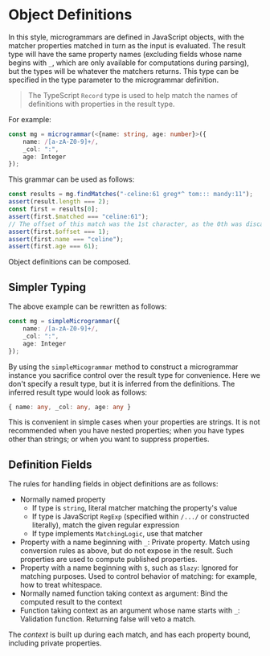 # Object Definitions
In this style, microgrammars are defined in JavaScript objects, with the matcher properties matched in turn as the input is evaluated. The result type will have the same property names (excluding fields whose name begins with `_`, which are only available for computations during parsing), but the types will be whatever the matchers returns. This type can be specified in the type parameter to the microgrammar definition.

> The TypeScript `Record` type is used to help match the names of definitions with properties in the result type.

For example:

```typescript
const mg = microgrammar(<{name: string, age: number}>({
    name: /[a-zA-Z0-9]+/,
    _col: ":",
    age: Integer
});
```

This grammar can be used as follows:

```typescript
const results = mg.findMatches("-celine:61 greg*^ tom::: mandy:11");
assert(result.length === 2);
const first = results[0];
assert(first.$matched === "celine:61");
// The offset of this match was the 1st character, as the 0th was discarded
assert(first.$offset === 1);
assert(first.name === "celine");
assert(first.age === 61);
```
Object definitions can be composed.

## Simpler Typing

The above example can be rewritten as follows:

```typescript
const mg = simpleMicrogrammar({
    name: /[a-zA-Z0-9]+/,
    _col: ":",
    age: Integer
});
```

By using the `simpleMicogrammar` method to construct a microgrammar instance you sacrifice control over the result type for convenience. Here we don't specify a result type, but it is inferred from the definitions. The inferred result type would look as follows:

```typescript
{ name: any, _col: any, age: any }
```
This is convenient in simple cases when your properties are strings. It is not recommended when you have nested properties; when you have types other than strings; or when you want to suppress properties.

## Definition Fields

The rules for handling fields in object definitions are as follows:

- Normally named property
	- If type is `string`, literal matcher matching the property's value
	- If type is JavaScript `RegExp` (specified within `/.../` or constructed literally), match the given regular expression
	- If type implements `MatchingLogic`, use that matcher
- Property with a name beginning with `_`: Private property. Match using conversion rules as above, but do not expose in the result. Such properties are used to compute published properties.
- Property with a name beginning with `$`, such as `$lazy`: Ignored for matching purposes. Used to control behavior of matching: for example, how to treat whitespace.
- Normally named function taking context as argument: Bind the computed result to the context
- Function taking context as an argument whose name starts with `_`: Validation function. Returning false will veto a match.


The *context* is built up during each match, and has each property bound, including private properties. 